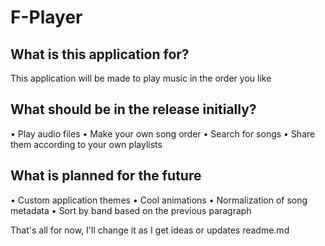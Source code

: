# F-Player

## What is this application for?

This application will be made to play music in the order you like


## What should be in the release initially?

• Play audio files
• Make your own song order
• Search for songs
• Share them according to your own playlists


## What is planned for the future

• Custom application themes
• Cool animations
• Normalization of song metadata
• Sort by band based on the previous paragraph


That's all for now, I'll change it as I get ideas or updates readme.md
